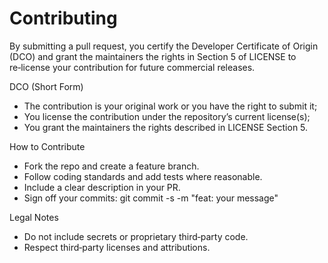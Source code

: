 # Contributing

By submitting a pull request, you certify the Developer Certificate of Origin (DCO) and grant the maintainers the rights in Section 5 of LICENSE to re‑license your contribution for future commercial releases.

DCO (Short Form)
- The contribution is your original work or you have the right to submit it;
- You license the contribution under the repository’s current license(s);
- You grant the maintainers the rights described in LICENSE Section 5.

How to Contribute
- Fork the repo and create a feature branch.
- Follow coding standards and add tests where reasonable.
- Include a clear description in your PR.
- Sign off your commits: git commit -s -m "feat: your message"

Legal Notes
- Do not include secrets or proprietary third‑party code.
- Respect third‑party licenses and attributions.

